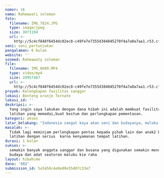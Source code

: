 ```yaml
---
nomor: 16
nama: Rahmawati soleman
foto:
  filename: IMG_7824.JPG
  type: image/jpeg
  size: 3071194
  url: >-
    http://5c4cf848f6454dc02ec8-c49fe7e7355d384845270f4a7a0a7aa1.r53.cf2.rackcdn.com/0fe287cc-8585-476b-9c02-c2e20c2ad27b/IMG_7824.JPG
seni: seni_pertunjukan
pengalaman: 6 bulan
website: ''
sosmed: Rahmawaty soleman
file:
  filename: IMG_8689.MP4
  type: video/mp4
  size: 28957467
  url: >-
    http://5c4cf848f6454dc02ec8-c49fe7e7355d384845270f4a7a0a7aa1.r53.cf2.rackcdn.com/63d42e78-b479-4b36-944f-6398a8856a49/IMG_8689.MP4
proyek: Kelengkapan fasilitas sanggar
lokasi: Benteng oranje Ternate
lokasi_id: ''
deskripsi: >-
  Yang ingin saya lakukan dengan dana hibah ini adalah membuat fasilitas tempat
  latihan yang memadai,buat kostum dan perlengkapan pementasan.
kategori: akses
latar_belakang: "Indonesia sangat kaya akan seni dan budayanya, maluku utara salah satunya, belakangan banyak bermunculan seni tari dan kratifitas anak muda yang sudah sangat mengedepankan budaya modern dan dimaluku utara khususnya diternate hampir tidak ada tenaga pengajarnya seorang perempuan untuk itulah kami sanggar kapseti ingin mengangkat kembali budaya dan adat seatoran maluku kie raha dan kelembutan seorang penari perempuan ketika diolah oleh seorang perempuan juga. Sampai saat ini sayangnya kami didukung pemerintah hanya sebatas fasilitas tempat latihan tapi tidak dengan fasilitas sanggar yang memadai, alhamdulillah sampai saat ini anggota sanggar kami sudah mencapai 50orang lebih dan kami smua bekerja atas dasar kecintaan kami terhadap seni, budaya dan adat seatoran maluku kie raha. \r\nUntuk itu kami sangat mengharapkan bantuan hibah ini untuk bisa mewujudkan impian kami mengembalikan budaya dan adat seatoran maluku kieraha mulai dari busana, anak musik dan tempat latihan yang memadai. Karena selama ini ketika kami pentas atau melakukan seni pertunjukan kami hanya bisa menyewa kostum dan alat musik dari pihak lain. \r\nDemikian yang dapat saya sampaikan \r\nTerima kasih.. salam.. suba jou"
masalah: >-
  Tidak lagi meminjam perlengkapan pentas kepada pihak lain dan anak2 bisa
  latihan dengan serius  karna kenyamanan tempat latihan. 
durasi: 1 bulan
sukses: >-
  semakin banyak anggota sanggar dan busana yang digunakan semakin mencerminkan
  budaya dan adat seatoran maluku kie raha
layout: hibahcme
dana: '502'
submission_id: 5a5458c4e8e09e55d07c33e7
---
```

